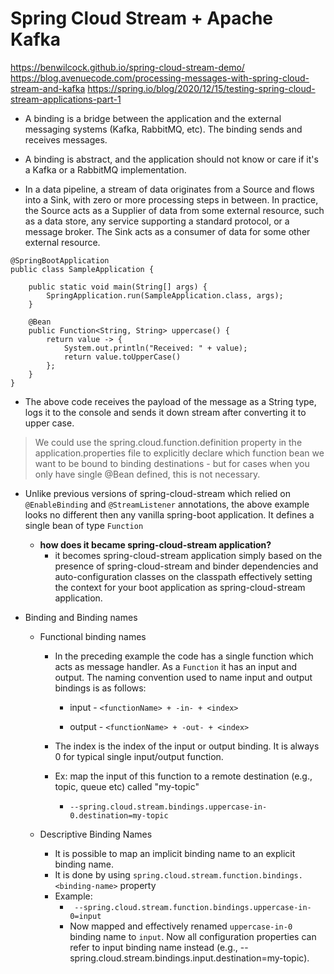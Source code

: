 # Spring Cloud Stream + Apache Kafka

https://benwilcock.github.io/spring-cloud-stream-demo/
https://blog.avenuecode.com/processing-messages-with-spring-cloud-stream-and-kafka
https://spring.io/blog/2020/12/15/testing-spring-cloud-stream-applications-part-1

- A binding is a bridge between the application and the external messaging systems (Kafka, RabbitMQ, etc). The binding sends and receives messages.

- A binding is abstract, and the application should not know or care if it's a Kafka or a RabbitMQ implementation.

- In a data pipeline, a stream of data originates from a Source and flows into a Sink, with zero or more processing steps in between. In practice, the Source acts as a Supplier of data from some external resource, such as a data store, any service supporting a standard protocol, or a message broker. The Sink acts as a consumer of data for some other external resource. 

```
@SpringBootApplication
public class SampleApplication {

	public static void main(String[] args) {
		SpringApplication.run(SampleApplication.class, args);
	}

	@Bean
	public Function<String, String> uppercase() {
	    return value -> {
	        System.out.println("Received: " + value);
	        return value.toUpperCase()
	    };
	}
}
```

- The above code receives the payload of the message as a String type, logs it to the console and sends it down stream after converting it to upper case.


> We could use the spring.cloud.function.definition property in the application.properties file to explicitly declare which function bean we want to be bound to binding destinations - but for cases when you only have single @Bean defined, this is not necessary.


- Unlike previous versions of spring-cloud-stream which relied on `@EnableBinding` and `@StreamListener` annotations, the above example looks no different then any vanilla spring-boot application. It defines a single bean of type `Function`

    - **how does it became spring-cloud-stream application?**
        - it becomes spring-cloud-stream application simply based on the presence of spring-cloud-stream and binder dependencies and auto-configuration classes on the classpath effectively setting the context for your boot application as spring-cloud-stream application.


- Binding and Binding names

    - Functional binding names
        - In the preceding example the code has a single function which acts as message handler. As a `Function` it has an input and output. The naming convention used to name input and output bindings is as follows:

            - input - `<functionName> + -in- + <index>`

            - output - `<functionName> + -out- + <index>`

        - The index is the index of the input or output binding. It is always 0 for typical single input/output function.

        - Ex: map the input of this function to a remote destination (e.g., topic, queue etc) called "my-topic" 
            - `--spring.cloud.stream.bindings.uppercase-in-0.destination=my-topic`

    - Descriptive Binding Names
        - It is possible to map an implicit binding name to an explicit binding name.
        - It is done by using `spring.cloud.stream.function.bindings.<binding-name>` property
        - Example:
            - ` --spring.cloud.stream.function.bindings.uppercase-in-0=input`
            - Now mapped and effectively renamed `uppercase-in-0` binding name to `input`. Now all configuration properties can refer to input binding name instead (e.g., --spring.cloud.stream.bindings.input.destination=my-topic).


